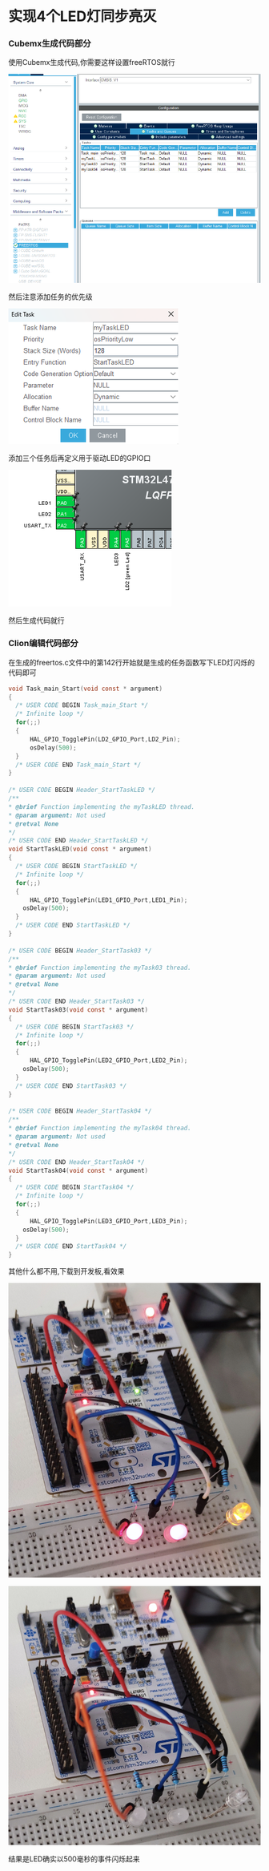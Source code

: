 # 实现4个LED灯同步亮灭

### Cubemx生成代码部分

使用Cubemx生成代码,你需要这样设置freeRTOS就行

![image-20230807150243957](Image/image-20230807150243957.png)

然后注意添加任务的优先级

![image-20230807150447658](Image/image-20230807150447658.png)

添加三个任务后再定义用于驱动LED的GPIO口

![image-20230807150534905](Image/image-20230807150534905.png)

然后生成代码就行

### Clion编辑代码部分

在生成的freertos.c文件中的第142行开始就是生成的任务函数写下LED灯闪烁的代码即可

```c
void Task_main_Start(void const * argument)
{
  /* USER CODE BEGIN Task_main_Start */
  /* Infinite loop */
  for(;;)
  {
      HAL_GPIO_TogglePin(LD2_GPIO_Port,LD2_Pin);
      osDelay(500);
  }
  /* USER CODE END Task_main_Start */
}

/* USER CODE BEGIN Header_StartTaskLED */
/**
* @brief Function implementing the myTaskLED thread.
* @param argument: Not used
* @retval None
*/
/* USER CODE END Header_StartTaskLED */
void StartTaskLED(void const * argument)
{
  /* USER CODE BEGIN StartTaskLED */
  /* Infinite loop */
  for(;;)
  {
      HAL_GPIO_TogglePin(LED1_GPIO_Port,LED1_Pin);
    osDelay(500);
  }
  /* USER CODE END StartTaskLED */
}

/* USER CODE BEGIN Header_StartTask03 */
/**
* @brief Function implementing the myTask03 thread.
* @param argument: Not used
* @retval None
*/
/* USER CODE END Header_StartTask03 */
void StartTask03(void const * argument)
{
  /* USER CODE BEGIN StartTask03 */
  /* Infinite loop */
  for(;;)
  {
      HAL_GPIO_TogglePin(LED2_GPIO_Port,LED2_Pin);
    osDelay(500);
  }
  /* USER CODE END StartTask03 */
}

/* USER CODE BEGIN Header_StartTask04 */
/**
* @brief Function implementing the myTask04 thread.
* @param argument: Not used
* @retval None
*/
/* USER CODE END Header_StartTask04 */
void StartTask04(void const * argument)
{
  /* USER CODE BEGIN StartTask04 */
  /* Infinite loop */
  for(;;)
  {
      HAL_GPIO_TogglePin(LED3_GPIO_Port,LED3_Pin);
    osDelay(500);
  }
  /* USER CODE END StartTask04 */
}
```

其他什么都不用,下载到开发板,看效果

![1691392245580](Image/1691392245580.jpg)

![1691392268282](Image/1691392268282.jpg)

结果是LED确实以500毫秒的事件闪烁起来
